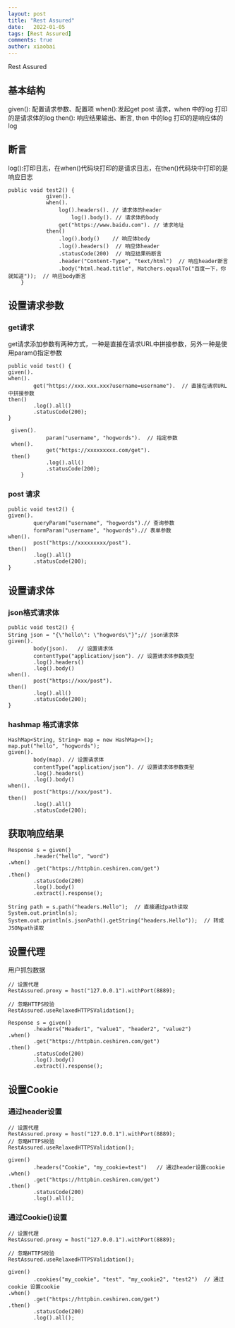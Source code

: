 ```yaml
---
layout: post
title: "Rest Assured"
date:   2022-01-05
tags: [Rest Assured]
comments: true
author: xiaobai
---
```


Rest Assured

<!-- more -->

## 基本结构

given(): 配置请求参数、配置项
when():发起get post 请求，when 中的log 打印的是请求体的log
then(): 响应结果输出、断言, then 中的log 打印的是响应体的log



## 断言

log():打印日志，在when()代码块打印的是请求日志，在then()代码块中打印的是响应日志
```
public void test2() {
            given().
            when().
                log().headers(). // 请求体的header
                    log().body(). // 请求体的body
                get("https://www.baidu.com"). // 请求地址
            then()
                .log().body()    // 响应体body
                .log().headers()  // 响应体header
                .statusCode(200)  // 响应结果码断言
                .header("Content-Type", "text/html")  // 响应header断言
                .body("html.head.title", Matchers.equalTo("百度一下，你就知道"));  // 响应body断言
    }
```



## 设置请求参数

### get请求
get请求添加参数有两种方式，一种是直接在请求URL中拼接参数，另外一种是使用param()指定参数
```
public void test() {
given().
when().
		get("https://xxx.xxx.xxx?username=username").  // 直接在请求URL中拼接参数
then()
		.log().all()
		.statusCode(200);
}
```
```
 given().
 			param("username", "hogwords").  // 指定参数
 when().
 			get("https://xxxxxxxxx.com/get").
 then()
 			.log().all()
 			.statusCode(200);
    }
```

### post 请求
```
public void test2() {
given().
		queryParam("username", "hogwords").// 查询参数
		formParam("username", "hogwords").// 表单参数
when().
		post("https://xxxxxxxxx/post").
then()
		.log().all()
		.statusCode(200);
}
```



## 设置请求体

### json格式请求体
```
public void test2() {
String json = "{\"hello\": \"hogwords\"}";// json请求体
given().
		body(json).   // 设置请求体
		contentType("application/json"). // 设置请求体参数类型
		.log().headers()
		.log().body()
when().
		post("https://xxx/post").
then()
		.log().all()
		.statusCode(200);
}
```

### hashmap 格式请求体
```
HashMap<String, String> map = new HashMap<>();
map.put("hello", "hogwords");
given().
		body(map). // 设置请求体
		contentType("application/json"). // 设置请求体参数类型
		.log().headers()
		.log().body()
when().
		post("https://xxx/post").
then()
		.log().all()
		.statusCode(200);
```



## 获取响应结果

```
Response s = given()
		.header("hello", "word")
.when()
		.get("https://httpbin.ceshiren.com/get")
.then()
		.statusCode(200)
		.log().body()
		.extract().response();

String path = s.path("headers.Hello");  // 直接通过path读取
System.out.println(s);
System.out.println(s.jsonPath().getString("headers.Hello"));  // 转成JSONpath读取
```



## 设置代理

用户抓包数据

```
// 设置代理
RestAssured.proxy = host("127.0.0.1").withPort(8889);

// 忽略HTTPS校验
RestAssured.useRelaxedHTTPSValidation();

Response s = given()
		.headers("Header1", "value1", "header2", "value2")
.when()
		.get("https://httpbin.ceshiren.com/get")
.then()
		.statusCode(200)
		.log().body()
		.extract().response();
```



## 设置Cookie 

### 通过header设置

```
// 设置代理
RestAssured.proxy = host("127.0.0.1").withPort(8889);
// 忽略HTTPS校验
RestAssured.useRelaxedHTTPSValidation();

given()
		.headers("Cookie", "my_cookie=test")   // 通过header设置cookie
.when()
		.get("https://httpbin.ceshiren.com/get")
.then()
		.statusCode(200)
		.log().all();
```



### 通过Cookie()设置

```
// 设置代理
RestAssured.proxy = host("127.0.0.1").withPort(8889);

// 忽略HTTPS校验
RestAssured.useRelaxedHTTPSValidation();

given()
		.cookies("my_cookie", "test", "my_cookie2", "test2")  // 通过cookie 设置cookie
.when()
		.get("https://httpbin.ceshiren.com/get")
.then()
		.statusCode(200)
		.log().all();
```

